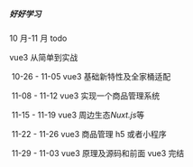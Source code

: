 ##### 好好学习

10 月-11 月 todo

vue3 从简单到实战

​ 10-26 - 11-05 vue3 基础新特性及全家桶适配

​ 11-08 - 11-12 vue3 实现一个商品管理系统

​ 11-15 - 11-19 vue3 周边生态*Nuxt.js*等

​ 11-22 - 11-26 vue3 商品管理 h5 或者小程序

​ 11-29 - 11-03 vue3 原理及源码和前面 vue3 完结
